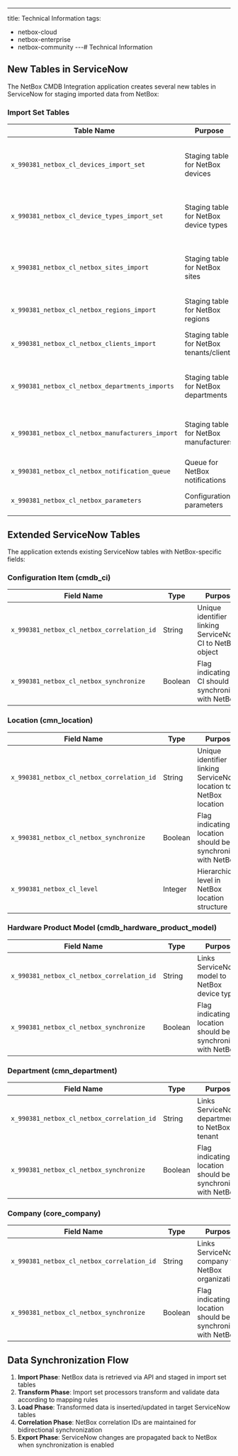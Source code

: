 ---
title: Technical Information
tags:
  - netbox-cloud
  - netbox-enterprise
  - netbox-community
---# Technical Information


## New Tables in ServiceNow

The NetBox CMDB Integration application creates several new tables in ServiceNow for staging imported data from NetBox:

### Import Set Tables

| Table Name | Purpose | Key Fields |
|------------|---------|------------|
| `x_990381_netbox_cl_devices_import_set` | Staging table for NetBox devices | Device name, serial, asset tag, device type, site, location, status |
| `x_990381_netbox_cl_device_types_import_set` | Staging table for NetBox device types | Model, manufacturer, height, weight, specifications |
| `x_990381_netbox_cl_netbox_sites_import` | Staging table for NetBox sites | Site name, description, physical address, contact information |
| `x_990381_netbox_cl_netbox_regions_import` | Staging table for NetBox regions | Region name, description, hierarchy |
| `x_990381_netbox_cl_netbox_clients_import` | Staging table for NetBox tenants/clients | Client name, description, contact details |
| `x_990381_netbox_cl_netbox_departments_imports` | Staging table for NetBox departments | Department information and organizational structure |
| `x_990381_netbox_cl_netbox_manufacturers_import` | Staging table for NetBox manufacturers | Manufacturer name, description, contact information |
| `x_990381_netbox_cl_netbox_notification_queue` | Queue for NetBox notifications | Notification type, status, payload |
| `x_990381_netbox_cl_netbox_parameters` | Configuration parameters | Parameter name, value, description |


## Extended ServiceNow Tables

The application extends existing ServiceNow tables with NetBox-specific fields:

### Configuration Item (cmdb_ci)
| Field Name | Type | Purpose |
|------------|------|---------|
| `x_990381_netbox_cl_netbox_correlation_id` | String | Unique identifier linking ServiceNow CI to NetBox object |
| `x_990381_netbox_cl_netbox_synchronize` | Boolean | Flag indicating if CI should be synchronized with NetBox |

### Location (cmn_location)
| Field Name | Type | Purpose |
|------------|------|---------|
| `x_990381_netbox_cl_netbox_correlation_id` | String | Unique identifier linking ServiceNow location to NetBox location |
| `x_990381_netbox_cl_netbox_synchronize` | Boolean | Flag indicating if location should be synchronized with NetBox |
| `x_990381_netbox_cl_level` | Integer | Hierarchical level in NetBox location structure |

### Hardware Product Model (cmdb_hardware_product_model)
| Field Name | Type | Purpose |
|------------|------|---------|
| `x_990381_netbox_cl_netbox_correlation_id` | String | Links ServiceNow model to NetBox device type |
| `x_990381_netbox_cl_netbox_synchronize` | Boolean | Flag indicating if location should be synchronized with NetBox |

### Department (cmn_department)
| Field Name | Type | Purpose |
|------------|------|---------|
| `x_990381_netbox_cl_netbox_correlation_id` | String | Links ServiceNow department to NetBox tenant |
| `x_990381_netbox_cl_netbox_synchronize` | Boolean | Flag indicating if location should be synchronized with NetBox |

### Company (core_company)
| Field Name | Type | Purpose |
|------------|------|---------|
| `x_990381_netbox_cl_netbox_correlation_id` | String | Links ServiceNow company to NetBox organization |
| `x_990381_netbox_cl_netbox_synchronize` | Boolean | Flag indicating if location should be synchronized with NetBox |

## Data Synchronization Flow

1. **Import Phase**: NetBox data is retrieved via API and staged in import set tables
2. **Transform Phase**: Import set processors transform and validate data according to mapping rules
3. **Load Phase**: Transformed data is inserted/updated in target ServiceNow tables
4. **Correlation Phase**: NetBox correlation IDs are maintained for bidirectional synchronization
5. **Export Phase**: ServiceNow changes are propagated back to NetBox when synchronization is enabled

